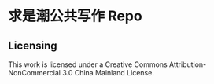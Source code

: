 求是潮公共写作 Repo
===================

## Licensing

This work is licensed under a Creative Commons Attribution-NonCommercial 3.0 China Mainland License.

